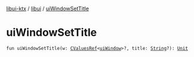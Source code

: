 [libui-ktx](../index.md) / [libui](index.md) / [uiWindowSetTitle](./ui-window-set-title.md)

# uiWindowSetTitle

`fun uiWindowSetTitle(w: `[`CValuesRef`](../kotlinx.cinterop/-c-values-ref/index.md)`<`[`uiWindow`](ui-window.md)`>?, title: `[`String`](https://kotlinlang.org/api/latest/jvm/stdlib/kotlin/-string/index.html)`?): `[`Unit`](https://kotlinlang.org/api/latest/jvm/stdlib/kotlin/-unit/index.html)
